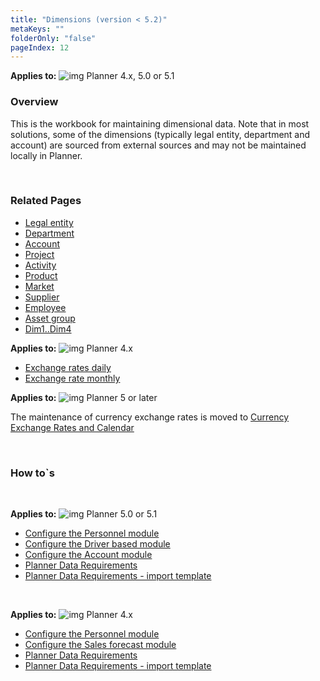 ```yaml
---
title: "Dimensions (version < 5.2)"
metaKeys: ""
folderOnly: "false"
pageIndex: 12
---
```

**Applies to:** ![img](https://profitbasedocs.blob.core.windows.net/icons/yes-icon.png) Planner 4.x, 5.0 or 5.1


### Overview
This is the workbook for maintaining dimensional data. Note that in most solutions, some of the dimensions (typically legal entity, department and account) are sourced from external sources and may not be maintained locally in Planner.

<br/>

### Related Pages

-  [Legal entity](dimensions-and-currency-exchange-rates/legal-entity-and-department.md)
-  [Department](dimensions-and-currency-exchange-rates/department.md)
-  [Account](dimensions-and-currency-exchange-rates/account.md)
-  [Project](dimensions-and-currency-exchange-rates/project.md)
-  [Activity](dimensions-and-currency-exchange-rates/activity.md)
-  [Product](dimensions-and-currency-exchange-rates/product.md)
-  [Market](dimensions-and-currency-exchange-rates/market.md)
-  [Supplier](dimensions-and-currency-exchange-rates/supplier.md)
-  [Employee](dimensions-and-currency-exchange-rates/employee.md)
-  [Asset group](dimensions-and-currency-exchange-rates/asset-group.md)
-  [Dim1..Dim4](dimensions-and-currency-exchange-rates/dim1-dim4.md)

**Applies to:** ![img](https://profitbasedocs.blob.core.windows.net/icons/yes-icon.png) Planner 4.x

-  [Exchange rates daily](dimensions-and-currency-exchange-rates/exchange-rate-daily.md)
-  [Exchange rate monthly](dimensions-and-currency-exchange-rates/exchange-rate-monthly.md)

**Applies to:** ![img](https://profitbasedocs.blob.core.windows.net/icons/yes-icon.png) Planner 5 or later

The maintenance of currency exchange rates is moved to [Currency Exchange Rates and Calendar](dimensions-and-currency-exchange-rates/exchange-rate-daily.md)

<br/>

### How to`s

<br/>

**Applies to:** ![img](https://profitbasedocs.blob.core.windows.net/icons/yes-icon.png) Planner 5.0 or 5.1

-  [Configure the Personnel module](https://profitbasedocs.blob.core.windows.net/enduserhelp/files/v5/Planner%20Personnel%20module.pdf)<br/>
-  [Configure the Driver based module](https://profitbasedocs.blob.core.windows.net/enduserhelp/files/v5/Planner%20Sales%20Forecast%20module.pdf)<br/>
-  [Configure the Account module](https://profitbasedocs.blob.core.windows.net/enduserhelp/files/v5/Planner%20Account%20module.pdf)<br/>
-  [Planner Data Requirements](https://profitbasedocs.blob.core.windows.net/enduserhelp/files/v5/Planner%20Data%20Requirements.pdf)<br/>
-  [Planner Data Requirements - import template](https://profitbasedocs.blob.core.windows.net/enduserhelp/files/v5/Planner%20Data%20Requirements%20Template.xlsx)<br/>
<br/>

**Applies to:** ![img](https://profitbasedocs.blob.core.windows.net/icons/yes-icon.png) Planner 4.x

-  [Configure the Personnel module](https://profitbasedocs.blob.core.windows.net/enduserhelp/files/Planner%20Personnel%20module.pdf)<br/>
-  [Configure the Sales forecast module](https://profitbasedocs.blob.core.windows.net/enduserhelp/files/Planner%20Sales%20Forecast%20module.pdf)<br/>
-  [Planner Data Requirements](https://profitbasedocs.blob.core.windows.net/enduserhelp/files/Planner%20Data%20Requirements.pdf)<br/>
-  [Planner Data Requirements - import template](https://profitbasedocs.blob.core.windows.net/enduserhelp/files/Planner%20Data%20Requirements%20Template.xlsx)<br/>
<br/>
